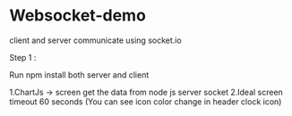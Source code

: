 # Websocket-demo
client and server communicate using socket.io



Step 1 :

Run npm install both server and client

1.ChartJs -> screen get the data from node js server socket
2.Ideal screen timeout 60 seconds (You can see icon color change in header clock icon)
